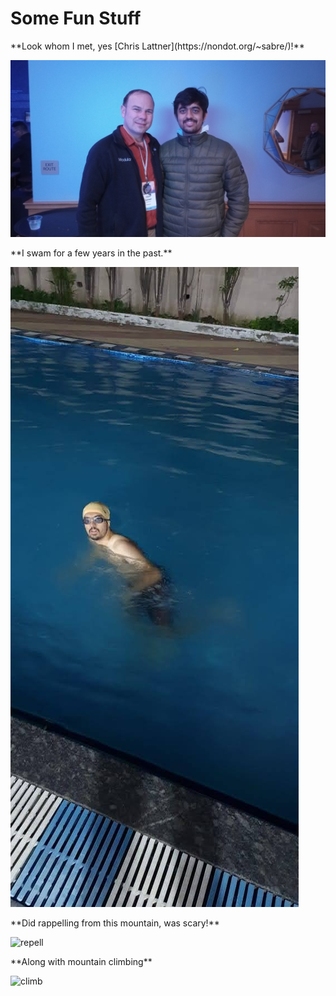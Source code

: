 # Some Fun Stuff
<link rel="stylesheet" type="text/css" href="something.css">

<div class="image-grid">
  <div class="image-item">
    <p>**Look whom I met, yes [Chris Lattner](https://nondot.org/~sabre/)!**</p>
    <img src="/chris_sameeran.jpg" alt="chris_sameeran">
  </div>

  <div class="image-item">
    <p>**I swam for a few years in the past.**</p>
    <img src="/swim2.jpg" alt="swim">
  </div>

  <div class="image-item">
    <p>**Did rappelling from this mountain, was scary!**</p>
    <img src="/zipline.jfif" alt="repell">
  </div>

  <div class="image-item">
    <p>**Along with mountain climbing**</p>
    <img src="/mountain_climb.jfif" alt="climb">
  </div>
</div>
